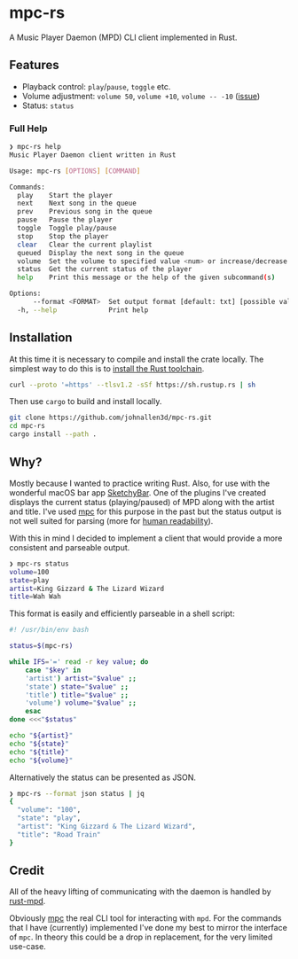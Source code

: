 # mpc-rs

A Music Player Daemon (MPD) CLI client implemented in Rust.

## Features

- Playback control: `play`/`pause`, `toggle` etc.
- Volume adjustment: `volume 50`, `volume +10`, `volume -- -10` ([issue](https://github.com/johnallen3d/mpc-rs/issues/1))
- Status: `status`

### Full Help

```bash
❯ mpc-rs help
Music Player Daemon client written in Rust

Usage: mpc-rs [OPTIONS] [COMMAND]

Commands:
  play    Start the player
  next    Next song in the queue
  prev    Previous song in the queue
  pause   Pause the player
  toggle  Toggle play/pause
  stop    Stop the player
  clear   Clear the current playlist
  queued  Display the next song in the queue
  volume  Set the volume to specified value <num> or increase/decrease it [+-]<num>
  status  Get the current status of the player
  help    Print this message or the help of the given subcommand(s)

Options:
      --format <FORMAT>  Set output format [default: txt] [possible values: txt, json]
  -h, --help             Print help
```

## Installation

At this time it is necessary to compile and install the crate locally. The simplest way to do this is to [install the Rust toolchain](https://rustup.rs/).

```bash
curl --proto '=https' --tlsv1.2 -sSf https://sh.rustup.rs | sh
```

Then use `cargo` to build and install locally.

```bash
git clone https://github.com/johnallen3d/mpc-rs.git
cd mpc-rs
cargo install --path .
```

## Why?

Mostly because I wanted to practice writing Rust. Also, for use with the wonderful macOS bar app [SketchyBar](https://github.com/FelixKratz/SketchyBar). One of the plugins I've created displays the current status (playing/paused) of MPD along with the artist and title. I've used [mpc](https://github.com/MusicPlayerDaemon/mpc) for this purpose in the past but the status output is not well suited for parsing (more for [human readability](https://github.com/MusicPlayerDaemon/mpc/issues/65#issuecomment-982840758)).

With this in mind I decided to implement a client that would provide a more consistent and parseable output.

```bash
❯ mpc-rs status
volume=100
state=play
artist=King Gizzard & The Lizard Wizard
title=Wah Wah
```

This format is easily and efficiently parseable in a shell script:

```bash
#! /usr/bin/env bash

status=$(mpc-rs)

while IFS='=' read -r key value; do
	case "$key" in
	'artist') artist="$value" ;;
	'state') state="$value" ;;
	'title') title="$value" ;;
	'volume') volume="$value" ;;
	esac
done <<<"$status"

echo "${artist}"
echo "${state}"
echo "${title}"
echo "${volume}"
```

Alternatively the status can be presented as JSON.

```bash
❯ mpc-rs --format json status | jq
{
  "volume": "100",
  "state": "play",
  "artist": "King Gizzard & The Lizard Wizard",
  "title": "Road Train"
}
```

## Credit

All of the heavy lifting of communicating with the daemon is handled by [rust-mpd](https://crates.io/crates/mpd).

Obviously [mpc](https://github.com/MusicPlayerDaemon/mpc) the real CLI tool for interacting with `mpd`. For the commands that I have (currently) implemented I've done my best to mirror the interface of `mpc`. In theory this could be a drop in replacement, for the very limited use-case.
